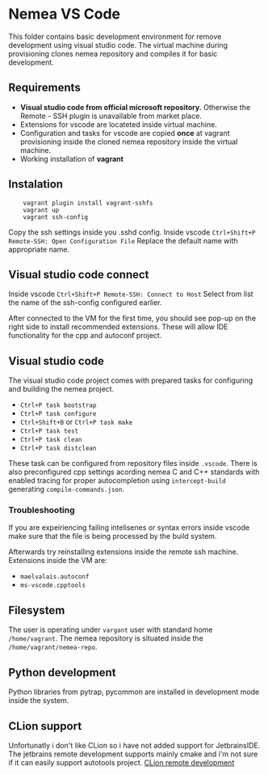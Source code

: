 # Nemea VS Code
This folder contains basic development environment for remove development using visual studio code. The virtual machine during provisioning clones nemea repository and compiles it for basic development.

## Requirements
* **Visual studio code from official microsoft repository.** Otherwise the Remote - SSH plugin is unavailable from market place.
* Extensions for vscode are locateted inside virtual machine.
* Configuration and tasks for vscode are copied **once** at vagrant provisioning inside the cloned nemea repository inside the virtual machine.
* Working installation of **vagrant**

## Instalation
        vagrant plugin install vagrant-sshfs
        vagrant up
        vagrant ssh-config

Copy the ssh settings inside you .sshd config. Inside vscode `Ctrl+Shift+P Remote-SSH: Open Configuration File`
Replace the default name with appropriate name.

## Visual studio code connect
Inside vscode `Ctrl+Shift+P Remote-SSH: Connect to Host`
Select from list the name of the ssh-config configured earlier.

After connected to the VM for the first time, you should see pop-up on the right side to install recommended extensions. These will allow IDE functionality for the cpp and autoconf project.

## Visual studio code
The visual studio code project comes with prepared tasks for configuring and building the nemea project.
* `Ctrl+P task bootstrap`
* `Ctrl+P task configure`
* `Ctrl+Shift+B` or `Ctrl+P task make`
* `Ctrl+P task test`
* `Ctrl+P task clean`
* `Ctrl+P task distclean`


These task can be configured from repository files inside `.vscode`. There is also preconfigured cpp settings acording nemea C and C++ standards with enabled tracing for proper autocompletion using `intercept-build` generating `compile-commands.json`. 

### Troubleshooting 
If you are expeiriencing failing intelisenes or syntax errors inside vscode make sure that the file is being processed by the build system.

Afterwards try reinstalling extensions inside the remote ssh machine.
Extensions inside the VM are:

* `maelvalais.autoconf`
* `ms-vscode.cpptools`

## Filesystem
The user is operating under `vargant` user with standard home `/home/vagrant`. The nemea repository is situated inside the `/home/vagrant/nemea-repo`.

## Python development
Python libraries from pytrap, pycommon are installed in development mode inside the system.


## CLion support
Unfortunatly i don't like CLion so i have not added support for JetbrainsIDE. The jetbrains remote development supports mainly cmake and i'm not sure if it can easily support autotools project. [CLion remote development](https://www.jetbrains.com/help/clion/remote-projects-support.html)
